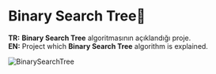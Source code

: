 # Binary Search Tree🙌
<b>TR:</b> <b>Binary Search Tree</b> algoritmasının açıklandığı proje.<br>
<b>EN:</b> Project which <b>Binary Search Tree</b> algorithm is explained.<br>

![BinarySearchTree](https://user-images.githubusercontent.com/109991448/200264556-92c45195-bf94-4659-a3af-e613f64a2594.png)
